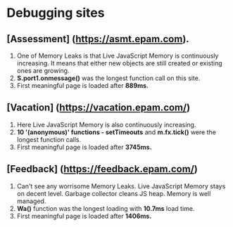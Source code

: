 # Debugging sites

## [Assessment] (https://asmt.epam.com).

1. One of Memory Leaks is that Live JavaScript Memory is continuously increasing. It means that either new objects are still created or existing ones are growing.
2. **S.port1.onmessage()** was the longest function call on this site.
3. First meaningful page is loaded after **889ms.**

## [Vacation] (https://vacation.epam.com/)

1. Here Live JavaScript Memory is also continuously increasing.
2. **10 '(anonymous)' functions - setTimeouts** and **m.fx.tick()** were the longest function calls.
3. First meaningful page is loaded after **3745ms.**

## [Feedback] (https://feedback.epam.com/)

1. Can't see any worrisome Memory Leaks. Live JavaScript Memory stays on decent level. Garbage collector cleans JS heap. Memory is well managed.
2. **Wa()** function was the longest loading with **10.7ms** load time.
3. First meaningful page is loaded after **1406ms.**
